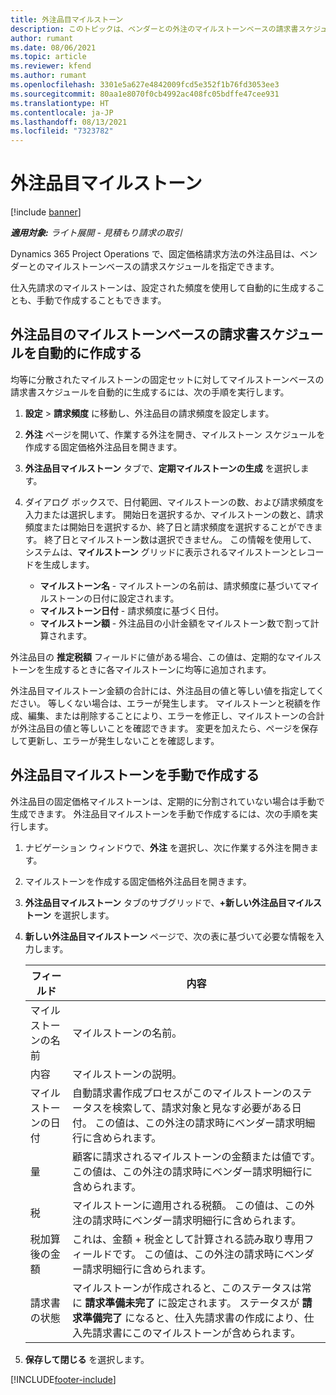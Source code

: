 ```yaml
---
title: 外注品目マイルストーン
description: このトピックは、ベンダーとの外注のマイルストーンベースの請求書スケジュールを作成および維持する方法を説明しています。
author: rumant
ms.date: 08/06/2021
ms.topic: article
ms.reviewer: kfend
ms.author: rumant
ms.openlocfilehash: 3301e5a627e4842009fcd5e352f1b76fd3053ee3
ms.sourcegitcommit: 80aa1e8070f0cb4992ac408fc05bdffe47cee931
ms.translationtype: HT
ms.contentlocale: ja-JP
ms.lasthandoff: 08/13/2021
ms.locfileid: "7323782"
---
```

# <a name="subcontract-line-milestones"></a>外注品目マイルストーン

[!include [banner](../../includes/dataverse-preview.md)]

_**適用対象:** ライト展開 - 見積もり請求の取引_

Dynamics 365 Project Operations で、固定価格請求方法の外注品目は、ベンダーとのマイルストーンベースの請求スケジュールを指定できます。

仕入先請求のマイルストーンは、設定された頻度を使用して自動的に生成することも、手動で作成することもできます。

## <a name="automatically-create-a-milestone-based-invoice-schedule-for-a-subcontract-line"></a>外注品目のマイルストーンベースの請求書スケジュールを自動的に作成する

均等に分散されたマイルストーンの固定セットに対してマイルストーンベースの請求書スケジュールを自動的に生成するには、次の手順を実行します。

1. **設定** > **請求頻度** に移動し、外注品目の請求頻度を設定します。
2. **外注** ページを開いて、作業する外注を開き、マイルストーン スケジュールを作成する固定価格外注品目を開きます。
3. **外注品目マイルストーン** タブで、**定期マイルストーンの生成** を選択します。
4. ダイアログ ボックスで、日付範囲、マイルストーンの数、および請求頻度を入力または選択します。 開始日を選択するか、マイルストーンの数と、請求頻度または開始日を選択するか、終了日と請求頻度を選択することができます。 終了日とマイルストーン数は選択できません。
この情報を使用して、システムは、**マイルストーン** グリッドに表示されるマイルストーンとレコードを生成します。

   - **マイルストーン名** - マイルストーンの名前は、請求頻度に基づいてマイルストーンの日付に設定されます。
   - **マイルストーン日付** - 請求頻度に基づく日付。
   - **マイルストーン額** - 外注品目の小計金額をマイルストーン数で割って計算されます。

外注品目の **推定税額** フィールドに値がある場合、この値は、定期的なマイルストーンを生成するときに各マイルストーンに均等に追加されます。

外注品目マイルストーン金額の合計には、外注品目の値と等しい値を指定してください。 等しくない場合は、エラーが発生します。 マイルストーンと税額を作成、編集、または削除することにより、エラーを修正し、マイルストーンの合計が外注品目の値と等しいことを確認できます。 変更を加えたら、ページを保存して更新し、エラーが発生しないことを確認します。

## <a name="manually-create-subcontract-line-milestones"></a>外注品目マイルストーンを手動で作成する

外注品目の固定価格マイルストーンは、定期的に分割されていない場合は手動で生成できます。 外注品目マイルストーンを手動で作成するには、次の手順を実行します。

1. ナビゲーション ウィンドウで、**外注** を選択し、次に作業する外注を開きます。
2. マイルストーンを作成する固定価格外注品目を開きます。
3. **外注品目マイルストーン** タブのサブグリッドで、**+新しい外注品目マイルストーン** を選択します。
4. **新しい外注品目マイルストーン** ページで、次の表に基づいて必要な情報を入力します。

    | フィールド | 内容 |
    | --- | --- |
    | マイルストーンの名前 | マイルストーンの名前。 |
    | 内容 | マイルストーンの説明。  |
    | マイルストーンの日付 | 自動請求書作成プロセスがこのマイルストーンのステータスを検索して、請求対象と見なす必要がある日付。 この値は、この外注の請求時にベンダー請求明細行に含められます。 |
    | 量 | 顧客に請求されるマイルストーンの金額または値です。 この値は、この外注の請求時にベンダー請求明細行に含められます。 |
    | 税 | マイルストーンに適用される税額。 この値は、この外注の請求時にベンダー請求明細行に含められます。 |
    | 税加算後の金額 | これは、金額 + 税金として計算される読み取り専用フィールドです。 この値は、この外注の請求時にベンダー請求明細行に含められます。 |
    | 請求書の状態 | マイルストーンが作成されると、このステータスは常に **請求準備未完了** に設定されます。  ステータスが **請求準備完了** になると、仕入先請求書の作成により、仕入先請求書にこのマイルストーンが含められます。 |

5. **保存して閉じる** を選択します。


[!INCLUDE[footer-include](../../includes/footer-banner.md)]
